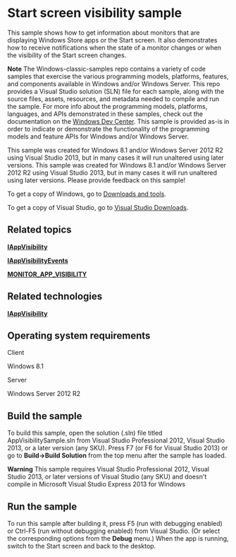 Start screen visibility sample
==============================

This sample shows how to get information about monitors that are displaying Windows Store apps or the Start screen. It also demonstrates how to receive notifications when the state of a monitor changes or when the visibility of the Start screen changes.

**Note**   The Windows-classic-samples repo contains a variety of code samples that exercise the various programming models, platforms, features, and components available in Windows and/or Windows Server. This repo provides a Visual Studio solution (SLN) file for each sample, along with the source files, assets, resources, and metadata needed to compile and run the sample. For more info about the programming models, platforms, languages, and APIs demonstrated in these samples, check out the documentation on the [Windows Dev Center](https://dev.windows.com). This sample is provided as-is in order to indicate or demonstrate the functionality of the programming models and feature APIs for Windows and/or Windows Server.

This sample was created for Windows 8.1 and/or Windows Server 2012 R2 using Visual Studio 2013, but in many cases it will run unaltered using later versions. This sample was created for Windows 8.1 and/or Windows Server 2012 R2 using Visual Studio 2013, but in many cases it will run unaltered using later versions. Please provide feedback on this sample!

To get a copy of Windows, go to [Downloads and tools](http://go.microsoft.com/fwlink/p/?linkid=301696).

To get a copy of Visual Studio, go to [Visual Studio Downloads](http://go.microsoft.com/fwlink/p/?linkid=301697).

Related topics
--------------

[**IAppVisibility**](http://msdn.microsoft.com/en-us/library/windows/desktop/jj554119)

[**IAppVisibilityEvents**](http://msdn.microsoft.com/en-us/library/windows/desktop/jj554120)

[**MONITOR\_APP\_VISIBILITY**](http://msdn.microsoft.com/en-us/library/windows/desktop/jj152046)

Related technologies
--------------------

[**IAppVisibility**](http://msdn.microsoft.com/en-us/library/windows/desktop/jj554119)

Operating system requirements
-----------------------------

Client

Windows 8.1

Server

Windows Server 2012 R2

Build the sample
----------------

To build this sample, open the solution (.sln) file titled AppVisibilitySample.sln from Visual Studio Professional 2012, Visual Studio 2013, or a later version (any SKU). Press F7 (or F6 for Visual Studio 2013) or go to **Build-\>Build Solution** from the top menu after the sample has loaded.

**Warning**  This sample requires Visual Studio Professional 2012, Visual Studio 2013, or later versions of Visual Studio (any SKU) and doesn't compile in Microsoft Visual Studio Express 2013 for Windows

Run the sample
--------------

To run this sample after building it, press F5 (run with debugging enabled) or Ctrl-F5 (run without debugging enabled) from Visual Studio. (Or select the corresponding options from the **Debug** menu.) When the app is running, switch to the Start screen and back to the desktop.


